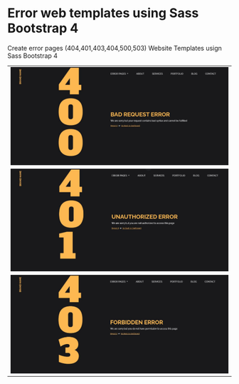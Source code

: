 <h1>Error web templates using Sass Bootstrap 4</h1>

Create error pages (404,401,403,404,500,503) Website Templates usign Sass Bootstrap 4

<table>
     <tbody>
        <tr><td><img src="screenshots/Error-400.JPG" alt="error 400 website templates"></td></tr>
        <tr><td><img src="screenshots/Error-401.JPG" alt="error 401 website templates"></td></tr>
        <tr><td><img src="screenshots/Error-403.JPG" alt="error 403 website templates"></td></tr>
    </tbody>
</table>
